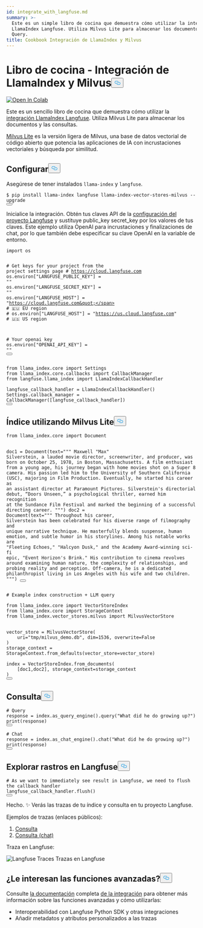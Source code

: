 ```yaml
---
id: integrate_with_langfuse.md
summary: >-
  Este es un simple libro de cocina que demuestra cómo utilizar la integración
  LlamaIndex Langfuse. Utiliza Milvus Lite para almacenar los documentos y
  Query.
title: Cookbook Integración de LlamaIndex y Milvus
---
```

<h1 id="Cookbook---LlamaIndex--Milvus-Integration" class="common-anchor-header">Libro de cocina - Integración de LlamaIndex y Milvus<button data-href="#Cookbook---LlamaIndex--Milvus-Integration" class="anchor-icon" translate="no">
      <svg translate="no"
        aria-hidden="true"
        focusable="false"
        height="20"
        version="1.1"
        viewBox="0 0 16 16"
        width="16"
      >
        <path
          fill="#0092E4"
          fill-rule="evenodd"
          d="M4 9h1v1H4c-1.5 0-3-1.69-3-3.5S2.55 3 4 3h4c1.45 0 3 1.69 3 3.5 0 1.41-.91 2.72-2 3.25V8.59c.58-.45 1-1.27 1-2.09C10 5.22 8.98 4 8 4H4c-.98 0-2 1.22-2 2.5S3 9 4 9zm9-3h-1v1h1c1 0 2 1.22 2 2.5S13.98 12 13 12H9c-.98 0-2-1.22-2-2.5 0-.83.42-1.64 1-2.09V6.25c-1.09.53-2 1.84-2 3.25C6 11.31 7.55 13 9 13h4c1.45 0 3-1.69 3-3.5S14.5 6 13 6z"
        ></path>
      </svg>
    </button></h1><p><a target="_blank" href="https://colab.research.google.com/github/langfuse/langfuse-docs/blob/main/cookbook/integration_llama-index_milvus-lite.ipynb">
<img translate="no" src="https://colab.research.google.com/assets/colab-badge.svg" alt="Open In Colab"/>
</a></p>
<p>Este es un sencillo libro de cocina que demuestra cómo utilizar la <a href="https://langfuse.com/docs/integrations/llama-index/get-started">integración LlamaIndex Langfuse</a>. Utiliza Milvus Lite para almacenar los documentos y las consultas.</p>
<p><a href="https://github.com/milvus-io/milvus-lite/">Milvus Lite</a> es la versión ligera de Milvus, una base de datos vectorial de código abierto que potencia las aplicaciones de IA con incrustaciones vectoriales y búsqueda por similitud.</p>
<h2 id="Setup" class="common-anchor-header">Configurar<button data-href="#Setup" class="anchor-icon" translate="no">
      <svg translate="no"
        aria-hidden="true"
        focusable="false"
        height="20"
        version="1.1"
        viewBox="0 0 16 16"
        width="16"
      >
        <path
          fill="#0092E4"
          fill-rule="evenodd"
          d="M4 9h1v1H4c-1.5 0-3-1.69-3-3.5S2.55 3 4 3h4c1.45 0 3 1.69 3 3.5 0 1.41-.91 2.72-2 3.25V8.59c.58-.45 1-1.27 1-2.09C10 5.22 8.98 4 8 4H4c-.98 0-2 1.22-2 2.5S3 9 4 9zm9-3h-1v1h1c1 0 2 1.22 2 2.5S13.98 12 13 12H9c-.98 0-2-1.22-2-2.5 0-.83.42-1.64 1-2.09V6.25c-1.09.53-2 1.84-2 3.25C6 11.31 7.55 13 9 13h4c1.45 0 3-1.69 3-3.5S14.5 6 13 6z"
        ></path>
      </svg>
    </button></h2><p>Asegúrese de tener instalados <code translate="no">llama-index</code> y <code translate="no">langfuse</code>.</p>
<pre><code translate="no" class="language-python">$ pip install llama-index langfuse llama-index-vector-stores-milvus --upgrade
<button class="copy-code-btn"></button></code></pre>
<p>Inicialice la integración. Obtén tus claves API de la <a href="https://cloud.langfuse.com">configuración del proyecto Langfuse</a> y sustituye public_key secret_key por los valores de tus claves. Este ejemplo utiliza OpenAI para incrustaciones y finalizaciones de chat, por lo que también debe especificar su clave OpenAI en la variable de entorno.</p>
<pre><code translate="no" class="language-python"><span class="hljs-keyword">import</span> os

<span class="hljs-comment"># Get keys for your project from the project settings page</span>
<span class="hljs-comment"># https://cloud.langfuse.com</span>
os.environ[<span class="hljs-string">&quot;LANGFUSE_PUBLIC_KEY&quot;</span>] = <span class="hljs-string">&quot;&quot;</span>
os.environ[<span class="hljs-string">&quot;LANGFUSE_SECRET_KEY&quot;</span>] = <span class="hljs-string">&quot;&quot;</span>
os.environ[<span class="hljs-string">&quot;LANGFUSE_HOST&quot;</span>] = <span class="hljs-string">&quot;https://cloud.langfuse.com&quot;</span> <span class="hljs-comment"># 🇪🇺 EU region</span>
<span class="hljs-comment"># os.environ[&quot;LANGFUSE_HOST&quot;] = &quot;https://us.cloud.langfuse.com&quot; # 🇺🇸 US region</span>

<span class="hljs-comment"># Your openai key</span>
os.environ[<span class="hljs-string">&quot;OPENAI_API_KEY&quot;</span>] = <span class="hljs-string">&quot;&quot;</span>
<button class="copy-code-btn"></button></code></pre>
<pre><code translate="no" class="language-python"><span class="hljs-keyword">from</span> llama_index.<span class="hljs-property">core</span> <span class="hljs-keyword">import</span> <span class="hljs-title class_">Settings</span>
<span class="hljs-keyword">from</span> llama_index.<span class="hljs-property">core</span>.<span class="hljs-property">callbacks</span> <span class="hljs-keyword">import</span> <span class="hljs-title class_">CallbackManager</span>
<span class="hljs-keyword">from</span> langfuse.<span class="hljs-property">llama_index</span> <span class="hljs-keyword">import</span> <span class="hljs-title class_">LlamaIndexCallbackHandler</span>
 
langfuse_callback_handler = <span class="hljs-title class_">LlamaIndexCallbackHandler</span>()
<span class="hljs-title class_">Settings</span>.<span class="hljs-property">callback_manager</span> = <span class="hljs-title class_">CallbackManager</span>([langfuse_callback_handler])
<button class="copy-code-btn"></button></code></pre>
<h2 id="Index-using-Milvus-Lite" class="common-anchor-header">Índice utilizando Milvus Lite<button data-href="#Index-using-Milvus-Lite" class="anchor-icon" translate="no">
      <svg translate="no"
        aria-hidden="true"
        focusable="false"
        height="20"
        version="1.1"
        viewBox="0 0 16 16"
        width="16"
      >
        <path
          fill="#0092E4"
          fill-rule="evenodd"
          d="M4 9h1v1H4c-1.5 0-3-1.69-3-3.5S2.55 3 4 3h4c1.45 0 3 1.69 3 3.5 0 1.41-.91 2.72-2 3.25V8.59c.58-.45 1-1.27 1-2.09C10 5.22 8.98 4 8 4H4c-.98 0-2 1.22-2 2.5S3 9 4 9zm9-3h-1v1h1c1 0 2 1.22 2 2.5S13.98 12 13 12H9c-.98 0-2-1.22-2-2.5 0-.83.42-1.64 1-2.09V6.25c-1.09.53-2 1.84-2 3.25C6 11.31 7.55 13 9 13h4c1.45 0 3-1.69 3-3.5S14.5 6 13 6z"
        ></path>
      </svg>
    </button></h2><pre><code translate="no" class="language-python"><span class="hljs-keyword">from</span> llama_index.core <span class="hljs-keyword">import</span> Document

doc1 = Document(text=<span class="hljs-string">&quot;&quot;&quot;
Maxwell &quot;Max&quot; Silverstein, a lauded movie director, screenwriter, and producer, was born on October 25, 1978, in Boston, Massachusetts. A film enthusiast from a young age, his journey began with home movies shot on a Super 8 camera. His passion led him to the University of Southern California (USC), majoring in Film Production. Eventually, he started his career as an assistant director at Paramount Pictures. Silverstein&#x27;s directorial debut, “Doors Unseen,” a psychological thriller, earned him recognition at the Sundance Film Festival and marked the beginning of a successful directing career.
&quot;&quot;&quot;</span>)
doc2 = Document(text=<span class="hljs-string">&quot;&quot;&quot;
Throughout his career, Silverstein has been celebrated for his diverse range of filmography and unique narrative technique. He masterfully blends suspense, human emotion, and subtle humor in his storylines. Among his notable works are &quot;Fleeting Echoes,&quot; &quot;Halcyon Dusk,&quot; and the Academy Award-winning sci-fi epic, &quot;Event Horizon&#x27;s Brink.&quot; His contribution to cinema revolves around examining human nature, the complexity of relationships, and probing reality and perception. Off-camera, he is a dedicated philanthropist living in Los Angeles with his wife and two children.
&quot;&quot;&quot;</span>)
<button class="copy-code-btn"></button></code></pre>
<pre><code translate="no" class="language-python"><span class="hljs-comment"># Example index construction + LLM query</span>

<span class="hljs-keyword">from</span> llama_index.core <span class="hljs-keyword">import</span> VectorStoreIndex
<span class="hljs-keyword">from</span> llama_index.core <span class="hljs-keyword">import</span> StorageContext
<span class="hljs-keyword">from</span> llama_index.vector_stores.milvus <span class="hljs-keyword">import</span> MilvusVectorStore


vector_store = MilvusVectorStore(
    uri=<span class="hljs-string">&quot;tmp/milvus_demo.db&quot;</span>, dim=<span class="hljs-number">1536</span>, overwrite=<span class="hljs-literal">False</span>
)
storage_context = StorageContext.from_defaults(vector_store=vector_store)

index = VectorStoreIndex.from_documents(
    [doc1,doc2], storage_context=storage_context
)
<button class="copy-code-btn"></button></code></pre>
<h2 id="Query" class="common-anchor-header">Consulta<button data-href="#Query" class="anchor-icon" translate="no">
      <svg translate="no"
        aria-hidden="true"
        focusable="false"
        height="20"
        version="1.1"
        viewBox="0 0 16 16"
        width="16"
      >
        <path
          fill="#0092E4"
          fill-rule="evenodd"
          d="M4 9h1v1H4c-1.5 0-3-1.69-3-3.5S2.55 3 4 3h4c1.45 0 3 1.69 3 3.5 0 1.41-.91 2.72-2 3.25V8.59c.58-.45 1-1.27 1-2.09C10 5.22 8.98 4 8 4H4c-.98 0-2 1.22-2 2.5S3 9 4 9zm9-3h-1v1h1c1 0 2 1.22 2 2.5S13.98 12 13 12H9c-.98 0-2-1.22-2-2.5 0-.83.42-1.64 1-2.09V6.25c-1.09.53-2 1.84-2 3.25C6 11.31 7.55 13 9 13h4c1.45 0 3-1.69 3-3.5S14.5 6 13 6z"
        ></path>
      </svg>
    </button></h2><pre><code translate="no" class="language-python"><span class="hljs-comment"># Query</span>
response = index.as_query_engine().query(<span class="hljs-string">&quot;What did he do growing up?&quot;</span>)
<span class="hljs-built_in">print</span>(response)
<button class="copy-code-btn"></button></code></pre>
<pre><code translate="no" class="language-python"><span class="hljs-comment"># Chat</span>
response = index.as_chat_engine().chat(<span class="hljs-string">&quot;What did he do growing up?&quot;</span>)
<span class="hljs-built_in">print</span>(response)
<button class="copy-code-btn"></button></code></pre>
<h2 id="Explore-traces-in-Langfuse" class="common-anchor-header">Explorar rastros en Langfuse<button data-href="#Explore-traces-in-Langfuse" class="anchor-icon" translate="no">
      <svg translate="no"
        aria-hidden="true"
        focusable="false"
        height="20"
        version="1.1"
        viewBox="0 0 16 16"
        width="16"
      >
        <path
          fill="#0092E4"
          fill-rule="evenodd"
          d="M4 9h1v1H4c-1.5 0-3-1.69-3-3.5S2.55 3 4 3h4c1.45 0 3 1.69 3 3.5 0 1.41-.91 2.72-2 3.25V8.59c.58-.45 1-1.27 1-2.09C10 5.22 8.98 4 8 4H4c-.98 0-2 1.22-2 2.5S3 9 4 9zm9-3h-1v1h1c1 0 2 1.22 2 2.5S13.98 12 13 12H9c-.98 0-2-1.22-2-2.5 0-.83.42-1.64 1-2.09V6.25c-1.09.53-2 1.84-2 3.25C6 11.31 7.55 13 9 13h4c1.45 0 3-1.69 3-3.5S14.5 6 13 6z"
        ></path>
      </svg>
    </button></h2><pre><code translate="no" class="language-python"><span class="hljs-comment"># As we want to immediately see result in Langfuse, we need to flush the callback handler</span>
langfuse_callback_handler.flush()
<button class="copy-code-btn"></button></code></pre>
<p>Hecho. ✨ Verás las trazas de tu índice y consulta en tu proyecto Langfuse.</p>
<p>Ejemplos de trazas (enlaces públicos):</p>
<ol>
<li><a href="https://cloud.langfuse.com/project/cloramnkj0002jz088vzn1ja4/traces/2b26fc72-044f-4b0b-a3c3-485328975161">Consulta</a></li>
<li><a href="https://cloud.langfuse.com/project/cloramnkj0002jz088vzn1ja4/traces/72503163-2b25-4693-9cc9-56190b8e32b9">Consulta (chat)</a></li>
</ol>
<p>Traza en Langfuse:</p>
<p>
  
   <span class="img-wrapper"> <img translate="no" src="https://static.langfuse.com/llamaindex-langfuse-docs.gif" alt="Langfuse Traces" class="doc-image" id="langfuse-traces" />
   </span> <span class="img-wrapper"> <span>Trazas en Langfuse</span> </span></p>
<h2 id="Interested-in-more-advanced-features" class="common-anchor-header">¿Le interesan las funciones avanzadas?<button data-href="#Interested-in-more-advanced-features" class="anchor-icon" translate="no">
      <svg translate="no"
        aria-hidden="true"
        focusable="false"
        height="20"
        version="1.1"
        viewBox="0 0 16 16"
        width="16"
      >
        <path
          fill="#0092E4"
          fill-rule="evenodd"
          d="M4 9h1v1H4c-1.5 0-3-1.69-3-3.5S2.55 3 4 3h4c1.45 0 3 1.69 3 3.5 0 1.41-.91 2.72-2 3.25V8.59c.58-.45 1-1.27 1-2.09C10 5.22 8.98 4 8 4H4c-.98 0-2 1.22-2 2.5S3 9 4 9zm9-3h-1v1h1c1 0 2 1.22 2 2.5S13.98 12 13 12H9c-.98 0-2-1.22-2-2.5 0-.83.42-1.64 1-2.09V6.25c-1.09.53-2 1.84-2 3.25C6 11.31 7.55 13 9 13h4c1.45 0 3-1.69 3-3.5S14.5 6 13 6z"
        ></path>
      </svg>
    </button></h2><p>Consulte <a href="https://langfuse.com/docs/integrations/llama-index/get-started">la documentación</a> completa <a href="https://langfuse.com/docs/integrations/llama-index/get-started">de la integración</a> para obtener más información sobre las funciones avanzadas y cómo utilizarlas:</p>
<ul>
<li>Interoperabilidad con Langfuse Python SDK y otras integraciones</li>
<li>Añadir metadatos y atributos personalizados a las trazas</li>
</ul>
